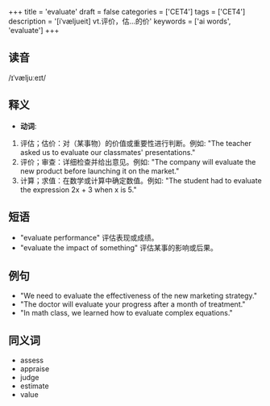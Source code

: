 +++
title = 'evaluate'
draft = false
categories = ['CET4']
tags = ['CET4']
description = '[iˈvæljueit] vt.评价，估…的价'
keywords = ['ai words', 'evaluate']
+++

## 读音
/ɪˈvæljuːeɪt/

## 释义
- **动词**:
1. 评估；估价：对（某事物）的价值或重要性进行判断。例如: "The teacher asked us to evaluate our classmates' presentations."
2. 评价；审查：详细检查并给出意见。例如: "The company will evaluate the new product before launching it on the market."
3. 计算；求值：在数学或计算中确定数值。例如: "The student had to evaluate the expression 2x + 3 when x is 5."

## 短语
- "evaluate performance" 评估表现或成绩。
- "evaluate the impact of something" 评估某事的影响或后果。

## 例句
- "We need to evaluate the effectiveness of the new marketing strategy."
- "The doctor will evaluate your progress after a month of treatment."
- "In math class, we learned how to evaluate complex equations."

## 同义词
- assess
- appraise
- judge
- estimate
- value
